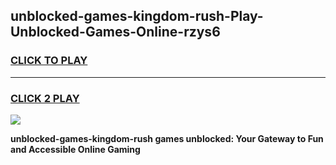 
## unblocked-games-kingdom-rush-Play-Unblocked-Games-Online-rzys6
<h3>
<a href="https://premium76.site?title=unblocked-games-kingdom-rush&ref=25A">CLICK TO PLAY</a></h3>
<hr>

<h3>
<a href="https://premium76.site?title=unblocked-games-kingdom-rush&ref=25A">CLICK 2 PLAY</a>
  
</h3>

<a href="https://premium76.site?title=unblocked-games-kingdom-rush&ref=25A"><img src="https://clearcache.store/games.png"></a>


**unblocked-games-kingdom-rush games unblocked: Your Gateway to Fun and Accessible Online Gaming**
